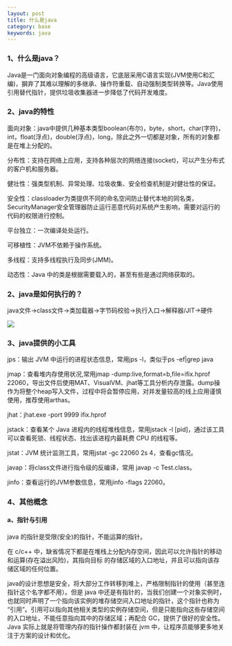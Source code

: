 ```yaml
---
layout: post
title: 什么是java
category: base
keywords: java
---
```


### 1、什么是java？

Java是一门面向对象编程的高级语言，它底层采用C语言实现(JVM使用C和汇编)，摒弃了其难以理解的多继承、操作符重载、自动强制类型转换等。Java使用引用替代指针，提供垃圾收集器进一步降低了代码开发难度。

### 2、java的特性

面向对象：java中提供几种基本类型boolean(布尔)，byte，short，char(字符)，int，float(浮点)，double(浮点)，long，除此之外一切都是对象，所有的对象都是在堆上分配的。

分布性：支持在网络上应用，支持各种层次的网络连接(socket)，可以产生分布式的客户机和服务器。

健壮性：强类型机制、异常处理、垃圾收集、安全检查机制是对健壮性的保证。

安全性：classloader为类提供不同的命名空间防止替代本地的同名类，SecurityManager安全管理器防止运行恶意代码对系统产生影响，需要对运行的代码的权限进行控制。

平台独立：一次编译处处运行。

可移植性：JVM不依赖于操作系统。

多线程：支持多线程执行及同步(JMM)。

动态性：Java 中的类是根据需要载入的，甚至有些是通过网络获取的。

### 2、java是如何执行的？

java文件->class文件->类加载器->字节码校验->执行入口->解释器/JIT->硬件

![](https://i.loli.net/2020/11/02/cP4gBhlRAspj6X2.png)

### 3、java提供的小工具

jps：输出 JVM 中运行的进程状态信息，常用jps -l，类似于ps -ef|grep java

jmap：查看堆内存使用状况,常用jmap -dump:live,format=b,file=ifix.hprof 22060，导出文件后使用MAT、VisualVM、jhat等工具分析内存泄露。dump操作为将整个heap写入文件，过程中将会暂停应用，对并发量较高的线上应用谨慎使用，推荐使用arthas。

jhat：jhat.exe -port 9999 ifix.hprof

jstack：查看某个 Java 进程内的线程堆栈信息，常用jstack -l [pid]，通过该工具可以查看死锁、线程状态、找出该进程内最耗费 CPU 的线程等。

jstat：JVM 统计监测工具，常用jstat -gc 22060 2s 4，查看gc情况。

javap：将class文件进行指令级的反编译，常用 javap -c Test.class。

jinfo：查看运行的JVM参数信息，常用jinfo -flags 22060。

### 4、其他概念

#### a、指针与引用

java 的指针是受限(安全)的指针，不能运算的指针。

在 c/c++ 中，缺省情况下都是在堆栈上分配内存空间，因此可以允许指针的移动和运算(存在溢出风险)，其指向目标 的存储区域的入口地址，并且可以指向该存储区域的任何位置。

java的设计思想是安全，将大部分工作转移到堆上，严格限制指针的使用（甚至连指针这个名字都不用）。但是 java 中还是有指针的，当我们创建一个对象实例时，也就同时声明了一个指向该实例的堆存储空间入口地址的指针，这个指针也称为 “引用”。引用可以指向其他相关类型的实例存储空间，但是只能指向这些存储空间的入口地址，不能任意指向其中的存储区域；再配合 GC，提供了很好的安全性。Java 实际上就是将管理内存的指针操作都封装在 jvm 中，让程序员能够更多地关注于方案的设计和优化。


